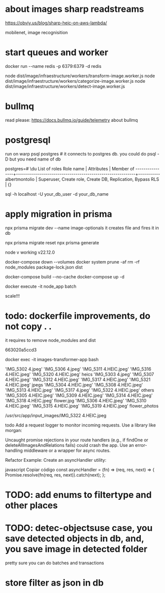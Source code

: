 # about images sharp readstreams
https://obviy.us/blog/sharp-heic-on-aws-lambda/

mobilenet, image recognisition

# start queues and worker
docker run --name redis -p 6379:6379 -d redis

node dist/image/infraestructure/workers/transform-image.worker.js
node dist/image/infraestructure/workers/categorize-image.worker.js
node dist/image/infraestructure/workers/detect-image.worker.js
# bullmq
read please: https://docs.bullmq.io/guide/telemetry about bullmq

# postgresql
run on warp
psql postgres # it connects to postgres db.
you could do psql -D but you need name of db

postgres=# \du
                                      List of roles
   Role name    |                         Attributes                         | Member of 
----------------+------------------------------------------------------------+-----------
 albertmontolio | Superuser, Create role, Create DB, Replication, Bypass RLS | {}


 sql -h localhost -U your_db_user -d your_db_name

# apply migration in prisma
npx prisma migrate dev --name image-optionals
it creates file and fires it in db

npx prisma migrate reset
npx prisma generate

node v working
v22.12.0

docker-compose down --volumes
docker system prune -af
rm -rf node_modules package-lock.json dist

docker-compose build --no-cache
docker-compose up -d

docker execute -it node_app batch

scale!!!

# todo: dockerfile improvements, do not copy . .
it requires to remove node_modules and dist

663020a5ccd3

docker exec -it images-transformer-app bash

'IMG_5302 4.jpeg'       'IMG_5306 4.jpeg'       'IMG_5311 4.HEIC.jpeg'  'IMG_5316 4.HEIC.jpeg'  'IMG_5320 4.HEIC.jpeg'   heics
'IMG_5303 4.jpeg'       'IMG_5307 4.HEIC.jpeg'  'IMG_5312 4.HEIC.jpeg'  'IMG_5317 4.HEIC.jpeg'  'IMG_5321 4.HEIC.jpeg'   jpegs
'IMG_5304 4.HEIC.jpeg'  'IMG_5308 4.HEIC.jpeg'  'IMG_5313 4.HEIC.jpeg'  'IMG_5317 4.jpeg'       'IMG_5322 4.HEIC.jpeg'   others
'IMG_5305 4.HEIC.jpeg'  'IMG_5309 4.HEIC.jpeg'  'IMG_5314 4.HEIC.jpeg'  'IMG_5318 4.HEIC.jpeg'   flower.jpg
'IMG_5306 4.HEIC.jpeg'  'IMG_5310 4.HEIC.jpeg'  'IMG_5315 4.HEIC.jpeg'  'IMG_5319 4.HEIC.jpeg'   flower_photos

/usr/src/app/input_images/IMG_5322 4.HEIC.jpeg


todo 
Add a request logger to monitor incoming requests. Use a library like morgan:

Uncaught promise rejections in your route handlers (e.g., if findOne or deleteAllImagesAndRelations fails) could crash the app. Use an error-handling middleware or a wrapper for async routes.

Refactor Example: Create an asyncHandler utility:

javascript
Copiar código
const asyncHandler = (fn) => (req, res, next) => {
    Promise.resolve(fn(req, res, next)).catch(next);
};

# TODO: add enums to filtertype and other places
# TODO: detec-objectsuse case, you save detected objects in db, and, you save image in detected folder
pretty sure you can do batches and transactions

# store filter as json in db